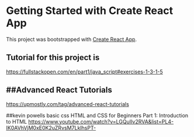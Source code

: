 # Getting Started with Create React App

This project was bootstrapped with [Create React App](https://github.com/facebook/create-react-app).

## Tutorial for this project is

https://fullstackopen.com/en/part1/java_script#exercises-1-3-1-5

##Advanced React Tutorials
--------------------------
https://upmostly.com/tag/advanced-react-tutorials

##kevin powells basic css
HTML and CSS for Beginners Part 1: Introduction to HTML
https://www.youtube.com/watch?v=LGQuIIv2RVA&list=PL4-IK0AVhVjM0xE0K2uZRvsM7LkIhsPT-